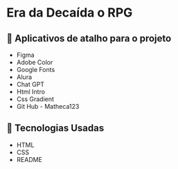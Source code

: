 # Era da Decaída o RPG

## 📜 Aplicativos de atalho para o projeto
- Figma
- Adobe Color
- Google Fonts
- Alura
- Chat GPT
- Html Intro
- Css Gradient
- Git Hub - Matheca123
 
## 🔧 Tecnologias Usadas
- HTML
- CSS
- README